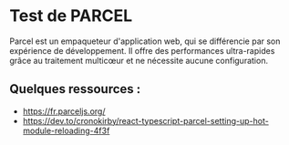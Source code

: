 # Test de PARCEL 

Parcel est un empaqueteur d'application web, qui se différencie par son expérience de développement. Il offre des performances ultra-rapides grâce au traitement multicœur et ne nécessite aucune configuration.

## Quelques ressources :

* https://fr.parceljs.org/
* https://dev.to/cronokirby/react-typescript-parcel-setting-up-hot-module-reloading-4f3f

